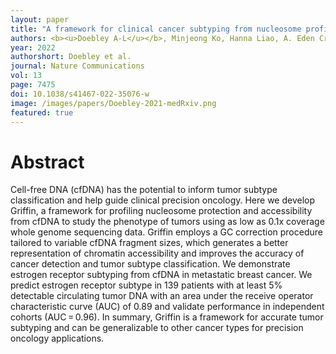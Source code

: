 ```yaml
---
layout: paper
title: "A framework for clinical cancer subtyping from nucleosome profiling of cell-free DNA"
authors: <b><u>Doebley A-L</u></b>, Minjeong Ko, Hanna Liao, A. Eden Cruikshank, Katheryn Santos, Caroline Kikawa, Joseph B. Hiatt, Robert D. Patton, Navonil De Sarkar, Katharine A. Collier, Anna C. H. Hoge, Katharine Chen, Anat Zimmer, Zachary T. Weber, Mohamed Adil, Jonathan B. Reichel, Paz Polak, Viktor A. Adalsteinsson, Peter S. Nelson, David MacPherson, Heather A. Parsons, Daniel G. Stover, <b><u>Gavin Ha</u></b>.
year: 2022
authorshort: Doebley et al.
journal: Nature Communications
vol: 13
page: 7475
doi: 10.1038/s41467-022-35076-w
image: /images/papers/Doebley-2021-medRxiv.png
featured: true
---
```


# Abstract

Cell-free DNA (cfDNA) has the potential to inform tumor subtype classification and help guide clinical precision oncology. Here we develop Griffin, a framework for profiling nucleosome protection and accessibility from cfDNA to study the phenotype of tumors using as low as 0.1x coverage whole genome sequencing data. Griffin employs a GC correction procedure tailored to variable cfDNA fragment sizes, which generates a better representation of chromatin accessibility and improves the accuracy of cancer detection and tumor subtype classification. We demonstrate estrogen receptor subtyping from cfDNA in metastatic breast cancer. We predict estrogen receptor subtype in 139 patients with at least 5% detectable circulating tumor DNA with an area under the receive operator characteristic curve (AUC) of 0.89 and validate performance in independent cohorts (AUC = 0.96). In summary, Griffin is a framework for accurate tumor subtyping and can be generalizable to other cancer types for precision oncology applications.
